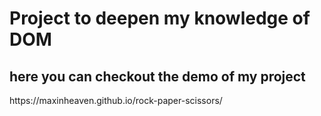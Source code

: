 <h1>Project to deepen my knowledge of DOM</h1>
<h2>here you can checkout the demo of my project</h2>
https://maxinheaven.github.io/rock-paper-scissors/

